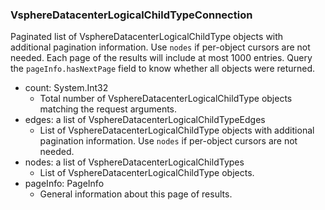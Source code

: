 ### VsphereDatacenterLogicalChildTypeConnection
Paginated list of VsphereDatacenterLogicalChildType objects with additional pagination information. Use `nodes` if per-object cursors are not needed. Each page of the results will include at most 1000 entries. Query the `pageInfo.hasNextPage` field to know whether all objects were returned.

- count: System.Int32
  - Total number of VsphereDatacenterLogicalChildType objects matching the request arguments.
- edges: a list of VsphereDatacenterLogicalChildTypeEdges
  - List of VsphereDatacenterLogicalChildType objects with additional pagination information. Use `nodes` if per-object cursors are not needed.
- nodes: a list of VsphereDatacenterLogicalChildTypes
  - List of VsphereDatacenterLogicalChildType objects.
- pageInfo: PageInfo
  - General information about this page of results.
